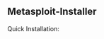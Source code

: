 ## Metasploit-Installer
Quick Installation:
```git clone https://github.com/abhackerofficial/Metasploit-Installer && cd Metasploit-Installer && bash metasploit.sh
